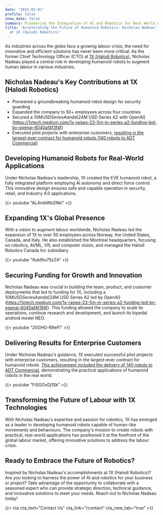 ```yaml
---
date: "2021-02-01"
profile: false
show_date: false
summary: Pioneering the Integration of AI and Robotics for Real-World Labour Solutions
title: 'Accelerating the Future of Humanoid Robotics: Nicholas Nadeau''s Leadership
  at 1X (Halodi Robotics)'
---
```


As industries across the globe face a growing labour crisis, the need for innovative and efficient solutions has never been more critical. As the former Chief Technology Officer (CTO) at [1X (Halodi Robotics)](https://www.1x.tech/), Nicholas Nadeau played a central role in developing humanoid robots to augment human labour in various industries.

## Nicholas Nadeau's Key Contributions at 1X (Halodi Robotics)

- Pioneered a groundbreaking humanoid robot design for security guarding
- Expanded the company to 50+ employees across four countries
- Secured a $10M USD Series A and a [$24M USD Series A2 with OpenAI](https://1xtech.medium.com/1x-raises-23-5m-in-series-a2-funding-led-by-openai-6040af4f3f4f)
- Executed pilot projects with enterprise customers, [resulting in the largest-ever contract for humanoid robots (140 robots to ADT Commercial)](https://roboticsandautomationnews.com/2022/03/26/halodi-robotics-to-supply-140-humanoid-robots-to-security-company-adt/49959/)

## Developing Humanoid Robots for Real-World Applications

Under Nicholas Nadeau's leadership, 1X created the EVE humanoid robot, a fully integrated platform employing AI autonomy and direct force control. This innovative design ensures safe and capable operation in security, retail, and Industry 4.0 applications.

{{< youtube "AL4mbWb2NkI" >}}

## Expanding 1X's Global Presence

With a vision to augment labour worldwide, Nicholas Nadeau led the expansion of 1X to over 50 employees across Norway, the United States, Canada, and Italy. He also established the Montreal headquarters, focusing on robotics, AI/ML, VR, and computer vision, and managed the Halodi Robotics Canada Inc subsidiary.

{{< youtube "9ub9tu75zZA" >}}

## Securing Funding for Growth and Innovation

Nicholas Nadeau was crucial in building the team, product, and customer deployments that led to funding for 1X, including a $10M USD Series A and a [$24M USD Series A2 led by OpenAI](https://1xtech.medium.com/1x-raises-23-5m-in-series-a2-funding-led-by-openai-6040af4f3f4f). This funding allowed the company to scale its operations, continue research and development, and launch its bipedal android model NEO.

{{< youtube "20GHG-R9eFI" >}}

## Delivering Results for Enterprise Customers

Under Nicholas Nadeau's guidance, 1X executed successful pilot projects with enterprise customers, resulting in the largest-ever contract for humanoid robots. [This achievement included the delivery of 140 robots to ADT Commercial](https://roboticsandautomationnews.com/2022/03/26/halodi-robotics-to-supply-140-humanoid-robots-to-security-company-adt/49959/), demonstrating the practical applications of humanoid robots in the real world.

{{< youtube "FiSGOxDj1Sk" >}}

## Transforming the Future of Labour with 1X Technologies

With Nicholas Nadeau's expertise and passion for robotics, 1X has emerged as a leader in developing humanoid robots capable of human-like movements and behaviours. The company's mission to create robots with practical, real-world applications has positioned it at the forefront of the global labour market, offering innovative solutions to address the labour crisis.

## Ready to Embrace the Future of Robotics?

Inspired by Nicholas Nadeau's accomplishments at 1X (Halodi Robotics)? Are you looking to harness the power of AI and robotics for your business or project? Take advantage of the opportunity to collaborate with a seasoned expert who can provide strategic direction, technical guidance, and innovative solutions to meet your needs. Reach out to Nicholas Nadeau today!

{{< cta cta_text="Contact Us" cta_link="/contact" cta_new_tab="true" >}}
